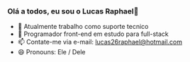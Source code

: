### Olá a todos, eu sou o Lucas Raphael👋

- 🔭 Atualmente trabalho como suporte tecnico
- 🌱 Programador front-end em estudo para full-stack
- 📫 Contate-me via e-mail: lucas26raphael@hotmail.com
- 😄 Pronouns: Ele / Dele


